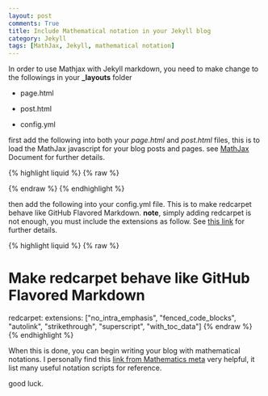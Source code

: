 ```yaml
---
layout: post
comments: True
title: Include Mathematical notation in your Jekyll blog
category: Jekyll
tags: [MathJax, Jekyll, mathematical notation]
---
```


In order to use Mathjax with Jekyll markdown, you need to make change to the followings in your **_layouts** folder

* page.html

* post.html

* config.yml

first add the following into both your *page.html* and *post.html* files, this is to load the MathJax javascript for your blog posts and pages. 
see [MathJax](https://docs.mathjax.org/en/latest/configuration.html) Document for further details. 

{% highlight liquid %}
{% raw %}
<script type="text/javascript"
    src="http://cdn.mathjax.org/mathjax/latest/MathJax.js?config=TeX-AMS-MML_HTMLorMML">
</script>
{% endraw %}
{% endhighlight %}


then add the following into your config.yml file. This is to make redcarpet behave like GitHub Flavored Markdown. **note**, simply adding redcarpet is not enough, you must include the extensions as follow. See [this link](http://sholsinger.com/2014/03/jekyll-github-flavored-markdown) for further details. 

{% highlight liquid %}
{% raw %}
# Make redcarpet behave like GitHub Flavored Markdown 
redcarpet: 
extensions: ["no_intra_emphasis", "fenced_code_blocks", "autolink", "strikethrough", "superscript", "with_toc_data"]
{% endraw %}
{% endhighlight %}

When this is done, you can begin writing your blog with mathematical notations. I personally find this [link from Mathematics meta](http://meta.math.stackexchange.com/questions/5020/mathjax-basic-tutorial-and-quick-reference) very helpful, it list many useful notation scripts for reference. 

good luck.





